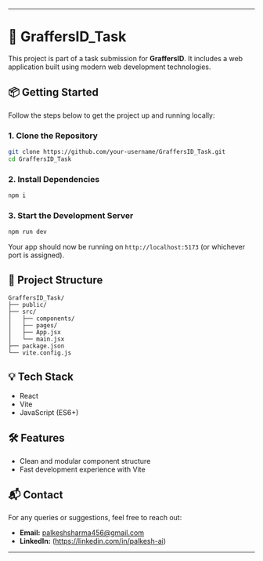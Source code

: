
---

# 🚀 GraffersID_Task

This project is part of a task submission for **GraffersID**. It includes a web application built using modern web development technologies.

## 📦 Getting Started

Follow the steps below to get the project up and running locally:

### 1. Clone the Repository

```bash
git clone https://github.com/your-username/GraffersID_Task.git
cd GraffersID_Task
```

### 2. Install Dependencies

```bash
npm i
```

### 3. Start the Development Server

```bash
npm run dev
```

Your app should now be running on `http://localhost:5173` (or whichever port is assigned).

## 📁 Project Structure

```
GraffersID_Task/
├── public/
├── src/
│   ├── components/
│   ├── pages/
│   ├── App.jsx
│   └── main.jsx
├── package.json
└── vite.config.js
```

## 💡 Tech Stack

- React
- Vite
- JavaScript (ES6+)

## 🛠️ Features

- Clean and modular component structure
- Fast development experience with Vite

## 📬 Contact

For any queries or suggestions, feel free to reach out:

- **Email:** palkeshsharma456@gmail.com  
- **LinkedIn:** (https://linkedin.com/in/palkesh-ai)

---
